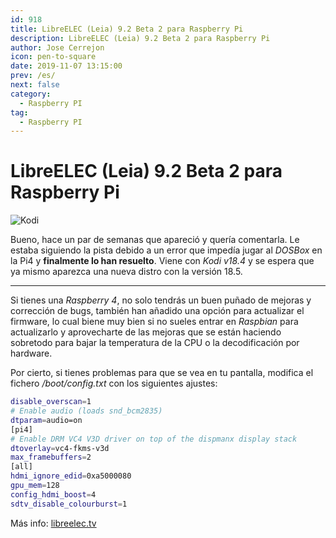 ```yaml
---
id: 918
title: LibreELEC (Leia) 9.2 Beta 2 para Raspberry Pi
description: LibreELEC (Leia) 9.2 Beta 2 para Raspberry Pi
author: Jose Cerrejon
icon: pen-to-square
date: 2019-11-07 13:15:00
prev: /es/
next: false
category:
  - Raspberry PI
tag:
  - Raspberry PI
---
```


# LibreELEC (Leia) 9.2 Beta 2 para Raspberry Pi

![Kodi](/images/2019/10/kodi_bios.jpg)

Bueno, hace un par de semanas que apareció y quería comentarla. Le estaba siguiendo la pista debido a un error que impedía jugar al *DOSBox* en la Pi4 y **finalmente lo han resuelto**. Viene con *Kodi v18.4* y se espera que ya mismo aparezca una nueva distro con la versión 18.5.

- - -
Si tienes una *Raspberry 4*, no solo tendrás un buen puñado de mejoras y corrección de bugs, también han añadido una opción para actualizar el firmware, lo cual biene muy bien si no sueles entrar en *Raspbian* para actualizarlo y aprovecharte de las mejoras que se están haciendo sobretodo para bajar la temperatura de la CPU o la decodificación por hardware.

Por cierto, si tienes problemas para que se vea en tu pantalla, modifica el fichero */boot/config.txt* con los siguientes ajustes:

```bash
disable_overscan=1
# Enable audio (loads snd_bcm2835)
dtparam=audio=on
[pi4]
# Enable DRM VC4 V3D driver on top of the dispmanx display stack
dtoverlay=vc4-fkms-v3d
max_framebuffers=2
[all]
hdmi_ignore_edid=0xa5000080
gpu_mem=128
config_hdmi_boost=4
sdtv_disable_colourburst=1
```

Más info: [libreelec.tv](https://libreelec.tv)